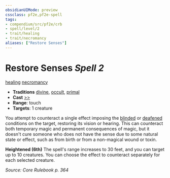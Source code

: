 ```yaml
---
obsidianUIMode: preview
cssclass: pf2e,pf2e-spell
tags:
- compendium/src/pf2e/crb
- spell/level/2
- trait/healing
- trait/necromancy
aliases: ["Restore Senses"]
---
```

# Restore Senses *Spell 2*   
[healing](healing.md "Healing Effect Trait")  [necromancy](necromancy.md "Necromancy School Trait")  

- **Traditions** [divine](divine.md "Divine Tradition Trait"), [occult](occult.md "Occult Tradition Trait"), [primal](primal.md "Primal Tradition Trait")
- **Cast** [>>](chapter-9-playing-the-game.md#Actions "Two-Action") 
- **Range**: touch
- **Targets**: 1 creature

You attempt to counteract a single effect imposing the [blinded](conditions.md#Blinded) or [deafened](conditions.md#Deafened) conditions on the target, restoring its vision or hearing. This can counteract both temporary magic and permanent consequences of magic, but it doesn't cure someone who does not have the sense due to some natural state or effect, such as from birth or from a non-magical wound or toxin.

**Heightened (6th)** The spell's range increases to 30 feet, and you can target up to 10 creatures. You can choose the effect to counteract separately for each selected creature.

*Source: Core Rulebook p. 364*